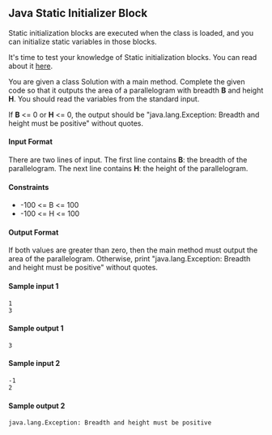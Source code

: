 ## Java Static Initializer Block

Static initialization blocks are executed when the class is loaded, and you can initialize static variables in those blocks.

It's time to test your knowledge of Static initialization blocks. You can read about it [here](https://docs.oracle.com/javase/tutorial/java/javaOO/initial.html).

You are given a class Solution with a main method. Complete the given code so that it outputs the area of a parallelogram with breadth **B** and height **H**. You should read the variables from the standard input.

If **B** <= 0 or **H** <= 0, the output should be "java.lang.Exception: Breadth and height must be positive" without quotes.

#### Input Format

There are two lines of input. The first line contains **B**: the breadth of the parallelogram. The next line contains **H**: the height of the parallelogram.

#### Constraints
* -100 <= B <= 100
* -100 <= H <= 100

#### Output Format

If both values are greater than zero, then the main method must output the area of the parallelogram. Otherwise, print "java.lang.Exception: Breadth and height must be positive" without quotes.

#### Sample input 1
```
1
3
```
#### Sample output 1
```
3
```
#### Sample input 2
```
-1
2
```
#### Sample output 2
```
java.lang.Exception: Breadth and height must be positive
```
